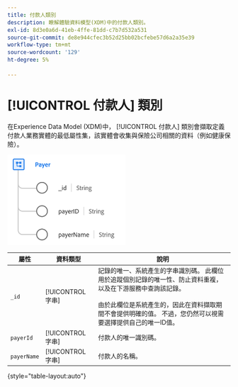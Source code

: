 ```yaml
---
title: 付款人類別
description: 瞭解體驗資料模型(XDM)中的付款人類別。
exl-id: 8d3e0a6d-41eb-4ffe-81dd-c7b7d532a531
source-git-commit: de8e944cfec3b52d25bb02bcfebe57d6a2a35e39
workflow-type: tm+mt
source-wordcount: '129'
ht-degree: 5%

---
```


# [!UICONTROL 付款人] 類別

在Experience Data Model (XDM)中， [!UICONTROL 付款人] 類別會擷取定義付款人業務實體的最低屬性集，該實體會收集與保險公司相關的資料（例如健康保險）。

![類別結構](../images/classes/payer.png)

| 屬性 | 資料類型 | 說明 |
| --- | --- | --- |
| `_id` | [!UICONTROL 字串] | 記錄的唯一、系統產生的字串識別碼。 此欄位用於追蹤個別記錄的唯一性、防止資料重複，以及在下游服務中查詢該記錄。<br><br>由於此欄位是系統產生的，因此在資料擷取期間不會提供明確的值。 不過，您仍然可以視需要選擇提供自己的唯一ID值。 |
| `payerId` | [!UICONTROL 字串] | 付款人的唯一識別碼。 |
| `payerName` | [!UICONTROL 字串] | 付款人的名稱。 |

{style="table-layout:auto"}
